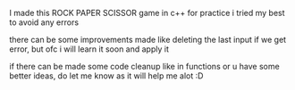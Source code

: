 I made this ROCK PAPER SCISSOR game in c++ for practice
i tried my best to avoid any errors

there can be some improvements made like deleting the last input if we get error, but ofc i will learn it soon and apply it

if there can be made some code cleanup like in functions or u have some better ideas, do let me know as it will help me alot :D
